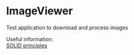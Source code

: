 # ImageViewer
Test application to download and process images


Useful information:  
[SOLID principles](SOLID_principles.md)
